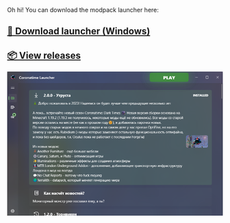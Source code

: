  Oh hi! You can download the modpack launcher here:

## [**🚀 Download launcher (Windows)**](https://github.com/Oqtavios/coronatime_revaxed/releases/download/launcher_build14/launcher_installer.exe)
## [**📦 View releases**](https://github.com/Oqtavios/coronatime_revaxed/releases)

![Coronatime Dark Times launcher screenshot](/screenshot.png "Launcher screenshot")